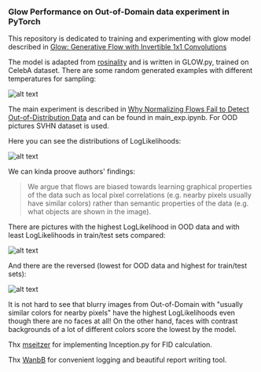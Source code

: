 ### Glow Performance on Out-of-Domain data experiment in PyTorch

This repository is dedicated to training and experimenting with glow model described in [Glow: Generative Flow with Invertible 1x1 Convolutions](https://arxiv.org/abs/1807.03039)

The model is adapted from [rosinality](https://github.com/rosinality/glow-pytorch) and is written in GLOW.py, trained on CelebA dataset. There are some random generated examples with different temperatures for sampling:

![alt text](https://github.com/Kirili4ik/Glow-PyTorch/blob/main/pictures/samples.png "Samples")

The main experiment is described in [Why Normalizing Flows Fail to Detect Out-of-Distribution Data](https://arxiv.org/abs/2006.08545) and can be found in main_exp.ipynb. For OOD pictures SVHN dataset is used. 

Here you can see the distributions of LogLikelihoods:

![alt text](https://github.com/Kirili4ik/Glow-PyTorch/blob/main/pictures/distributions.png "Distributions")

We can kinda proove authors' findings:

> We argue that flows are biased towards learning graphical properties of the data such as local pixel correlations (e.g. nearby pixels usually have similar colors) rather than semantic properties of the data (e.g. what objects are shown in the image).

There are pictures with the highest LogLikelihood in OOD data and with least LogLikelihoods in train/test sets compared:

![alt text](https://github.com/Kirili4ik/Glow-PyTorch/blob/main/pictures/exp1.png "exp1")

And there are the reversed (lowest for OOD data and highest for train/test sets):

![alt text](https://github.com/Kirili4ik/Glow-PyTorch/blob/main/pictures/exp2.png "exp2")

It is not hard to see that blurry images from Out-of-Domain with "usually similar colors for nearby pixels" have the highest LogLikelihoods even though there are no faces at all! On the other hand, faces with contrast backgrounds of a lot of different colors score the lowest by the model.

Thx [mseitzer](https://github.com/mseitzer/pytorch-fid) for implementing Inception.py for FID calculation.

Thx [WanbB](https://wandb.ai/) for convenient logging and beautiful report writing tool.
